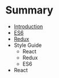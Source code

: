 # Summary

* [Introduction](README.md)
* [ES6](ES6.md)
* [Redux](React.md)
* Style Guide
   * React
   * Redux
   * ES6
* React

